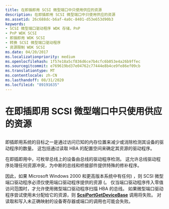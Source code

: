 ```yaml
---
title: 在即插即用 SCSI 微型端口中只使用供应的资源
description: 在即插即用 SCSI 微型端口中只使用供应的资源
ms.assetid: 26c688dc-b6af-4a0c-8401-d53e653d90b3
keywords:
- SCSI 微型端口驱动程序 WDK 存储，PnP
- PnP WDK SCSI
- 即插即用 WDK SCSI
- 转换 SCSI 微型端口驱动程序
- 资源限制 WDK SCSI
ms.date: 04/20/2017
ms.localizationpriority: medium
ms.openlocfilehash: 1f57e18a5cf836d6ce7b4cfc6b053e4a26b9ffec
ms.sourcegitcommit: e769619bd37e04762c77444e8b4ce9fe86ef09cb
ms.translationtype: MT
ms.contentlocale: zh-CN
ms.lasthandoff: 08/31/2020
ms.locfileid: "89191635"
---
```

# <a name="use-only-supplied-resources-in-a-plug-and-play-scsi-miniport"></a>在即插即用 SCSI 微型端口中只使用供应的资源


## <span id="ddk_use_only_supplied_resources_in_a_plug_and_play_scsi_miniport_kg"></span><span id="DDK_USE_ONLY_SUPPLIED_RESOURCES_IN_A_PLUG_AND_PLAY_SCSI_MINIPORT_KG"></span>


即插即用系统的目标之一是通过访问已知的内存位置来减少或消除检测其设备的驱动程序的数量。 这包括通过读取 HBA 的配置空间来确定其资源的驱动程序。

在即插即用中，可枚举总线上的设备由总线的驱动程序检测。 这允许总线驱动程序处理任何资源冲突，为中断的总线和桥接部件提供特殊的修补程序。

因此，如果 Microsoft Windows 2000 和更高版本系统中有任何) ，则 SCSI 微型端口驱动程序必须仅使用端口驱动程序提供的资源 (。 仅当端口驱动程序传入零值访问范围时，才允许使用微型端口驱动程序扫描 HBA 的总线。 如果微型端口驱动程序尝试使用未分配给它的资源，则 [**ScsiPortGetDeviceBase**](/windows-hardware/drivers/ddi/srb/nf-srb-scsiportgetdevicebase) 调用将失败。 对读取和写入未正确映射的设备寄存器或端口的调用也可能会失败。

 

